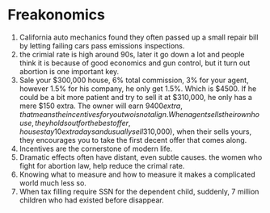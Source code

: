 # Freakonomics

1. California auto mechanics found they often passed up a small repair bill by letting failing cars pass emissions inspections.
2. the crimial rate is high around 90s, later it go down a lot and people think it is because of good economics and gun control, but it turn out abortion is one important key.
3. Sale your $300,000 house, 6% total commission, 3% for your agent, however 1.5% for his company, he only get 1.5%. Which is $4500. If he could be a bit more patient and try to sell it at $310,000, he only has a mere $150 extra. The owner will earn $9400 extra, that means the incentives for you two is not align. When agent sells their own house, they holds out for the best offer, house stay 10 extra days and usually sell 3% higher($10,000), when their sells yours, they encourages you to take the first decent offer that comes along.
4. Incentives are the cornerstone of modern life.
5. Dramatic effects often have distant, even subtle causes. the women who fight for abortion law, help reduce the crimal rate. 
6. Knowing what to measure and how to measure it makes a complicated world much less so.
7. When tax filling require SSN for the dependent child, suddenly, 7 million children who had existed before disappear. 
